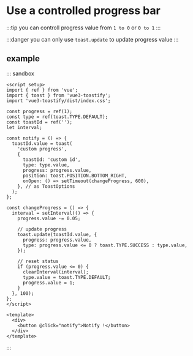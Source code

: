 # Use a controlled progress bar

:::tip
you can controll progress value from `1 to 0` or `0 to 1`
:::

:::danger
you can only use `toast.update` to update progress value
:::

## example

::: sandbox
```vue App.vue
<script setup>
import { ref } from 'vue';
import { toast } from 'vue3-toastify';
import 'vue3-toastify/dist/index.css';

const progress = ref(1);
const type = ref(toast.TYPE.DEFAULT);
const toastId = ref('');
let interval;

const notify = () => {
  toastId.value = toast(
    'custom progress',
    {
      toastId: 'custom id',
      type: type.value,
      progress: progress.value,
      position: toast.POSITION.BOTTOM_RIGHT,
      onOpen: () => setTimeout(changeProgress, 600),
    }, // as ToastOptions
  );
};

const changeProgress = () => {
  interval = setInterval(() => {
    progress.value -= 0.05;

    // update progress
    toast.update(toastId.value, {
      progress: progress.value,
      type: progress.value <= 0 ? toast.TYPE.SUCCESS : type.value,
    });

    // reset status
    if (progress.value <= 0) {
      clearInterval(interval);
      type.value = toast.TYPE.DEFAULT;
      progress.value = 1;
    }
  }, 100);
};
</script>

<template>
  <div>
    <button @click="notify">Notify !</button>
  </div>
</template>
```
:::
